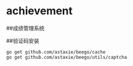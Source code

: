 # achievement

##成绩管理系统

##验证码安装
```
go get github.com/astaxie/beego/cache
go get github.com/astaxie/beego/utils/captcha
```